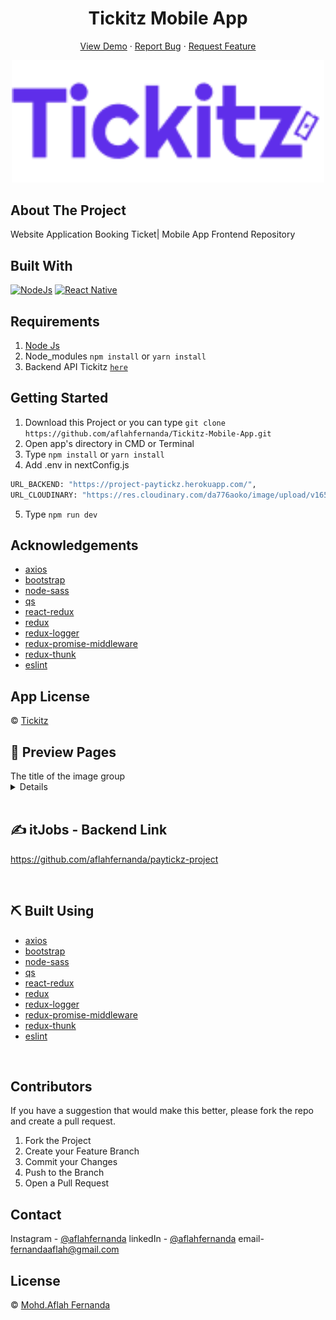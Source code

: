 <h1 align='center'>Tickitz Mobile App</h1>
  <p align="center">
    <a href="link_deploy">View Demo</a>
    ·
    <a href="https://github.com/usergithub/namarepo/issues">Report Bug</a>
    ·
    <a href="https://github.com/usergithub/namarepo/pulls">Request Feature</a>
  </p>

<p align="center">
 <a href="https://ibb.co/cc1ThB8"><img src="./src/assets/Tickitz.png" alt="08-06-2022-14-51-13-REC" border="0" width="500px"></a>
</p>

## About The Project

Website Application Booking Ticket| Mobile App Frontend Repository

## Built With

[![NodeJs](https://img.shields.io/badge/NodeJs-16.15.x-green)](https://github.com/react-bootstrap/react-bootstrap)
[![React Native](https://img.shields.io/badge/Next-v12.1.6-black)](https://reactnative.dev/)

## Requirements

1. <a href="https://nodejs.org/en/download/">Node Js</a>
2. Node_modules `npm install` or `yarn install`
3. Backend API Tickitz [`here`](https://github.com/aflahfernanda/paytickz-project)

## Getting Started

1. Download this Project or you can type `git clone https://github.com/aflahfernanda/Tickitz-Mobile-App.git`
2. Open app's directory in CMD or Terminal
3. Type `npm install` or `yarn install`
4. Add .env in nextConfig.js

```sh
URL_BACKEND: "https://project-paytickz.herokuapp.com/",
URL_CLOUDINARY: "https://res.cloudinary.com/da776aoko/image/upload/v1656419307/",
```

5. Type `npm run dev`

## Acknowledgements

- [axios](https://www.npmjs.com/package/axios)
- [bootstrap](https://www.npmjs.com/package/bootstrap)
- [node-sass](https://www.npmjs.com/package/node-sass)
- [qs](https://www.npmjs.com/package/qs)
- [react-redux](https://www.npmjs.com/package/react-redux)
- [redux](https://www.npmjs.com/package/redux)
- [redux-logger](https://www.npmjs.com/package/redux-logger)
- [redux-promise-middleware](https://www.npmjs.com/package/redux-promise-middleware)
- [redux-thunk](https://www.npmjs.com/package/redux-thunk)
- [eslint](https://www.npmjs.com/package/eslint)

## App License

© [Tickitz](https://github.com/aflahfernanda/Tickitz-Mobile-App.git)

## 🔎 Preview Pages

<summary>The title of the image group</summary><details>
<img src="./src/assets/readmePicture1.png" alt="readmePicture1.png"" border="0">
<img src="./src/assets/readmePicture2.png" alt="readmePicture1.png" border="0">
<img src="./src/assets/readmePicture3.png" alt="readmePicture1.png" border="0">
<img src="./src/assets/readmePicture4.png" alt="readmePicture1.png" border="0">
<img src="./src/assets/readmePicture5.png" alt="readmePicture1.png" border="0">
<img src="./src/assets/readmePicture6.png" alt="readmePicture1.png" border="0">
<img src="./src/assets/readmePicture7.png" alt="readmePicture1.png" border="0">
<br>
</details>

<br>

## ✍️ itJobs - Backend Link

https://github.com/aflahfernanda/paytickz-project

<br>

## ⛏️ Built Using

- [axios](https://www.npmjs.com/package/axios)
- [bootstrap](https://www.npmjs.com/package/bootstrap)
- [node-sass](https://www.npmjs.com/package/node-sass)
- [qs](https://www.npmjs.com/package/qs)
- [react-redux](https://www.npmjs.com/package/react-redux)
- [redux](https://www.npmjs.com/package/redux)
- [redux-logger](https://www.npmjs.com/package/redux-logger)
- [redux-promise-middleware](https://www.npmjs.com/package/redux-promise-middleware)
- [redux-thunk](https://www.npmjs.com/package/redux-thunk)
- [eslint](https://www.npmjs.com/package/eslint)

<br>

## Contributors

If you have a suggestion that would make this better, please fork the repo and create a pull request.

1. Fork the Project
2. Create your Feature Branch
3. Commit your Changes
4. Push to the Branch
5. Open a Pull Request

## Contact

Instagram - [@aflahfernanda](https://www.instagram.com/aflahfernanda/)
linkedIn - [@aflahfernanda](https://www.linkedin.com/in/aflah-fernanda-6841401ab/)
email-[fernandaaflah@gmail.com](fernandaaflah@gmail.com)

## License

© [Mohd.Aflah Fernanda](https://github.com/aflahfernanda)
